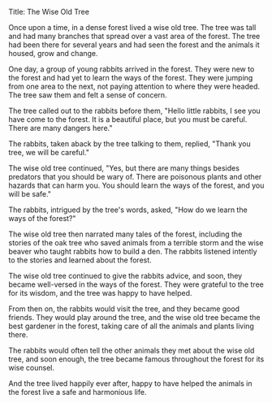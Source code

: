 Title: The Wise Old Tree

Once upon a time, in a dense forest lived a wise old tree. The tree was tall and had many branches that spread over a vast area of the forest. The tree had been there for several years and had seen the forest and the animals it housed, grow and change.

One day, a group of young rabbits arrived in the forest. They were new to the forest and had yet to learn the ways of the forest. They were jumping from one area to the next, not paying attention to where they were headed. The tree saw them and felt a sense of concern.

The tree called out to the rabbits before them, "Hello little rabbits, I see you have come to the forest. It is a beautiful place, but you must be careful. There are many dangers here."

The rabbits, taken aback by the tree talking to them, replied, "Thank you tree, we will be careful."

The wise old tree continued, "Yes, but there are many things besides predators that you should be wary of. There are poisonous plants and other hazards that can harm you. You should learn the ways of the forest, and you will be safe."

The rabbits, intrigued by the tree's words, asked, "How do we learn the ways of the forest?"

The wise old tree then narrated many tales of the forest, including the stories of the oak tree who saved animals from a terrible storm and the wise beaver who taught rabbits how to build a den. The rabbits listened intently to the stories and learned about the forest.

The wise old tree continued to give the rabbits advice, and soon, they became well-versed in the ways of the forest. They were grateful to the tree for its wisdom, and the tree was happy to have helped.

From then on, the rabbits would visit the tree, and they became good friends. They would play around the tree, and the wise old tree became the best gardener in the forest, taking care of all the animals and plants living there.

The rabbits would often tell the other animals they met about the wise old tree, and soon enough, the tree became famous throughout the forest for its wise counsel.

And the tree lived happily ever after, happy to have helped the animals in the forest live a safe and harmonious life.